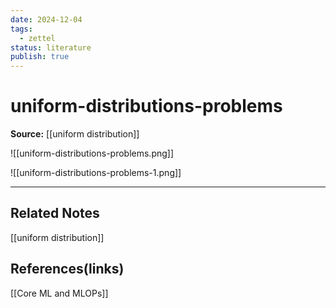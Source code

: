 ```yaml
---
date: 2024-12-04 
tags:
  - zettel 
status: literature
publish: true 
---
```

# uniform-distributions-problems

**Source:** [[uniform distribution]]

![[uniform-distributions-problems.png]]

![[uniform-distributions-problems-1.png]]


---
## Related Notes
[[uniform distribution]]

## References(links)
[[Core ML and MLOPs]]